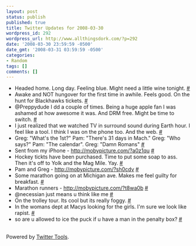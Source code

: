 ```yaml
---
layout: post
status: publish
published: true
title: Twitter Updates for 2008-03-30
wordpress_id: 292
wordpress_url: http://www.allthingsdork.com/?p=292
date: '2008-03-30 23:59:59 -0500'
date_gmt: '2008-03-31 03:59:59 -0500'
categories:
- Random
tags: []
comments: []
---
```

<ul>
<li>Headed home. Long day. Feeling blue. Might need a little wine tonight. <a href="http://twitter.com/BobbiDigital/statuses/779400916">#</a></li>
<li>Awake and NOT hungover for the first time in awhile. Feels good. On the hunt for Blackhawks tickets. <a href="http://twitter.com/BobbiDigital/statuses/779603562">#</a></li>
<li>@Preppydude I dd a couple of times. Being a huge apple fan I was ashamed at how awesome it was. And DRM free. Might be time to switch. <a href="http://twitter.com/BobbiDigital/statuses/779603930">#</a></li>
<li>I just realized that we watched TV in surround sound during Earth hour. I feel like a tool. I think I was on the phone too. And the web. <a href="http://twitter.com/BobbiDigital/statuses/779606132">#</a></li>
<li>Greg: "What's the 1st?" Pam: "There's 31 days in Mach." Greg: "Who says?" Pam: "The calendar". Greg: "Damn Romans" <a href="http://twitter.com/BobbiDigital/statuses/779618496">#</a></li>
<li>Sent from my iPhone - <a href="http://mobypicture.com/?a0z1qu" rel="nofollow">http://mobypicture.com/?a0z1qu</a> <a href="http://twitter.com/BobbiDigital/statuses/779631290">#</a></li>
<li>Hockey tickts have been purchased. Time to put some soap to ass. Then it's off to Yolk and the Mag Mile. Yay. <a href="http://twitter.com/BobbiDigital/statuses/779637173">#</a></li>
<li>Pam and Greg - <a href="http://mobypicture.com/?sh0cdv" rel="nofollow">http://mobypicture.com/?sh0cdv</a> <a href="http://twitter.com/BobbiDigital/statuses/779669059">#</a></li>
<li>Some marathon going on at Michigan ave. Makes me feel guilty for breakfast. <a href="http://twitter.com/BobbiDigital/statuses/779675473">#</a></li>
<li>Marathon runners - <a href="http://mobypicture.com/?t8wa0b" rel="nofollow">http://mobypicture.com/?t8wa0b</a> <a href="http://twitter.com/BobbiDigital/statuses/779677210">#</a></li>
<li>@necessian just means u think like me <a href="http://twitter.com/BobbiDigital/statuses/779689166">#</a></li>
<li>On the trolley tour. Its cool but  its really foggy. <a href="http://twitter.com/BobbiDigital/statuses/779723935">#</a></li>
<li>In the womans dept at Macys looking for the girls. I'm sure we look like rapist. <a href="http://twitter.com/BobbiDigital/statuses/779795821">#</a></li>
<li>so are u allowed to ice the puck if u have a man in the penalty box? <a href="http://twitter.com/BobbiDigital/statuses/779853145">#</a></li><br />
</ul></p>
<p>Powered by <a href="http://alexking.org/projects/wordpress">Twitter Tools</a>.</p></p>
